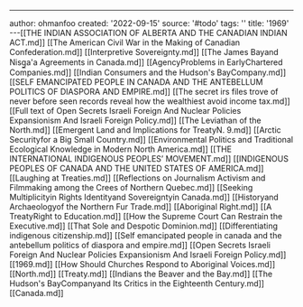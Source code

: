 ---
author: ohmanfoo
created: '2022-09-15'
source: '#todo'
tags: ''
title: '1969'
---[[THE INDIAN ASSOCIATION OF ALBERTA AND THE CANADIAN INDIAN ACT.md]]
[[The American Civil War in the Making of Canadian Confederation.md]]
[[Interpretive Sovereignty.md]]
[[The James Bayand Nisg̲a'a Agreements in Canada.md]]
[[AgencyProblems in EarlyChartered Companies.md]]
[[Indian Consumers and the Hudson's BayCompany.md]]
[[SELF EMANCIPATED PEOPLE IN CANADA AND THE ANTEBELLUM POLITICS OF DIASPORA AND EMPIRE.md]]
[[The secret irs files trove of never before seen records reveal how the wealthiest avoid income tax.md]]
[[Full text of Open Secrets Israeli Foreign And Nuclear Policies Expansionism And Israeli Foreign Policy.md]]
[[The Leviathan of the North.md]]
[[Emergent Land and Implications for TreatyN. 9.md]]
[[Arctic Securityfor a Big Small Country.md]]
[[Environmental Politics and Traditional Ecological Knowledge in Modern North America.md]]
[[THE INTERNATIONAL INDIGENOUS PEOPLES’ MOVEMENT.md]]
[[INDIGENOUS PEOPLES OF CANADA AND THE UNITED STATES OF AMERICA.md]]
[[Laughing at Treaties.md]]
[[Reflections on Journalism Activism and Filmmaking among the Crees of Northern Quebec.md]]
[[Seeking Multiplicityin Rights Identityand Sovereigntyin Canada.md]]
[[Historyand Archaeologyof the Northern Fur Trade.md]]
[[Aboriginal Right.md]]
[[A TreatyRight to Education.md]]
[[How the Supreme Court Can Restrain the Executive.md]]
[[That Sole and Despotic Dominion.md]]
[[Differentiating indigenous citizenship.md]]
[[Self emancipated people in canada and the antebellum politics of diaspora and empire.md]]
[[Open Secrets Israeli Foreign And Nuclear Policies Expansionism And Israeli Foreign Policy.md]]
[[1969.md]]
[[How Should Churches Respond to Aboriginal Voices.md]]
[[North.md]]
[[Treaty.md]]
[[Indians the Beaver and the Bay.md]]
[[The Hudson's BayCompanyand Its Critics in the Eighteenth Century.md]]
[[Canada.md]]
